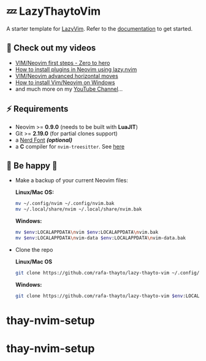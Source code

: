 # 💤 LazyThaytoVim

A starter template for [LazyVim](https://github.com/LazyVim/LazyVim).
Refer to the [documentation](https://lazyvim.github.io/installation) to get started.

## 🎥 Check out my videos

- [VIM/Neovim first steps - Zero to hero](https://youtu.be/7U9fVUFYx90?si=a0vMktzzFF3mSQo1)
- [How to install plugins in Neovim using lazy.nvim](https://youtu.be/W7Jf4bnPcXY?si=ZnwscS28OcrO2AcM)
- [VIM/Neovim advanced horizontal moves](https://youtu.be/UGtAOHMKvSw?si=seEzJ6hX_hmjbhK-)
- [How to install Vim/Neovim on Windows](https://youtu.be/gwVe00HVvrk?si=5Bk-a58woBeKTsbF)
- and much more on my [YouTube Channel](https://www.youtube.com/@thayto_dev)...

## ⚡️ Requirements

- Neovim >= **0.9.0** (needs to be built with **LuaJIT**)
- Git >= **2.19.0** (for partial clones support)
- a [Nerd Font](https://www.nerdfonts.com/) **_(optional)_**
- a **C** compiler for `nvim-treesitter`. See [here](https://github.com/nvim-treesitter/nvim-treesitter#requirements)

## 🚀 Be happy 🥰

- Make a backup of your current Neovim files:

  **Linux/Mac OS:**
  ```sh
  mv ~/.config/nvim ~/.config/nvim.bak
  mv ~/.local/share/nvim ~/.local/share/nvim.bak
  ```

  **Windows:**
  ```sh
  mv $env:LOCALAPPDATA\nvim $env:LOCALAPPDATA\nvim.bak
  mv $env:LOCALAPPDATA\nvim-data $env:LOCALAPPDATA\nvim-data.bak
  ```

- Clone the repo

  **Linux/Mac OS**
  ```sh
  git clone https://github.com/rafa-thayto/lazy-thayto-vim ~/.config/nvim
  ```

  **Windows:**
  ```sh
  git clone https://github.com/rafa-thayto/lazy-thayto-vim $env:LOCALAPPDATA\nvim
  ```
# thay-nvim-setup
# thay-nvim-setup
